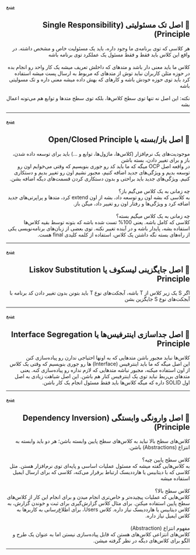 [منبع](https://ditty.ir/) 
<h2  dir="rtl"> 🌱  اصل تک مسئولیتی (Single Responsibility Principle)  </h2>  
 <p  dir="rtl">
هر کلاسی که توی برنامه‌ی ما وجود داره، باید یک مسئولیت خاص و مشخص داشته. در واقع این کلاس باید فقط و فقط مسئول یک عملکرد توی برنامه باشه 
<br><br>
کلاس ما باید معنی دار باشد و متدهای که داخلش تعریف میشه یک کار واحد رو انجام بده در حوزه مثلن کاربران نباید توش از متدهای که مربوط به ارسال پست میشه استفاده کرد باید توی حوزه خودش باشه و کارهای که بهش داده میشه معنی داره و تک مسولیتی باشه
<br><br>
نکته: این اصل نه تنها توی سطح کلاس‌ها، بلکه توی سطح متدها و توابع هم می‌تونه اعمال بشه

</p>

---
[منبع](https://ditty.ir/)
<h2  dir="rtl"> 🌱   اصل باز/بسته یا Open/Closed Principle  </h2>  
 <p  dir="rtl">
موجودیت‌های یک نرم‌افزار (کلاس‌ها، ماژول‌ها، توابع و ...) باید برای توسعه داده شدن، باز و برای تغییر دادن، بسته باشن
<br>در واقعه
اصل OCP میگه که ما باید کد رو جوری بنویسیم که وقتی می‌خوایم اون رو توسعه بدیم و ویژگی‌های جدید اضافه کنیم، مجبور نشیم اون رو تغییر بدیم و دستکاری کنیم. ویژگی‌های جدید باید براحتی و بدون دستکاری کردن قسمت‌های دیگه اضافه بشن.
<br><br>
چه زمانی به یک کلاس می‌گیم باز؟
<br>
به کلاسی که بشه اون رو توسعه داد، بشه از اون extend کرد، متدها و پراپرتی‌های جدید اضافه کرد و ویژگی‌ها و رفتار اون رو تغییر داد، میگن باز.
<br><br>
چه زمانی به یک کلاس میگیم بسته؟
<br>
کلاسی که کامل باشه. یعنی 100% تست شده باشه که بتونه توسط بقیه کلاس‌ها استفاده بشه، پایدار باشه و در آینده تغییر نکنه. توی بعضی از زبان‌های برنامه‌نویسی یکی از راه‌های بسته نگه داشتن یک کلاس، استفاده از کلمه کلیدی final هست.
 </p>

---
[منبع](https://ditty.ir/)
<h2  dir="rtl"> 🌱  اصل جایگزینی لیسکوف یا Liskov Substitution Principle  </h2>  
 <p  dir="rtl">
اگر S یک زیر کلاس از  T باشه، آبجکت‌های نوع T باید بتونن بدون تغییر دادن کد برنامه با آبجکت‌های نوع S جایگزین بشن
 </p>

---
[منبع](https://ditty.ir/)
<h2  dir="rtl"> 🌱 اصل جداسازی اینترفیس‌ها یا Interface Segregation Principle    </h2>  
 <p  dir="rtl">
کلاس‌ها نباید مجبور باشن متدهایی که به اونها احتیاجی ندارن رو پیاده‌سازی کنن
<br>
این اصل میگه که ما باید اینترفیس (Interface) ها رو جوری بنویسیم که وقتی یک کلاس از اون استفاده میکنه، مجبور نباشه متدهایی که لازم نداره رو پیاده‌سازی کنه. یعنی متدهای بی‌ربط نباید توی یک اینترفیس کنار هم باشن. این اصل شباهت زیادی به اصل اول SOLID داره که میگه کلاس‌ها باید فقط مسئول انجام یک کار باشن.

 </p>

---
[منبع](https://ditty.ir/)
<h2  dir="rtl"> 🌱 اصل وارونگی وابستگی (Dependency Inversion Principle)    </h2>  
 <p  dir="rtl">
کلاس‌های سطح بالا نباید به کلاس‌های سطح پایین وابسته باشن؛ هر دو باید وابسته به انتزاع (Abstractions) باشن.
<br><br>
کلاس سطح پایین چیه؟
<br>
به کلاس‌هایی گفته میشه که مسئول عملیات اساسی و پایه‌ای توی نرم‌افزار هستن. مثل کلاسی که با دیتابیس یا هارددیسک ارتباط برقرار می‌کنه، کلاسی که برای ارسال ایمیل استفاده میشه
<br><br>
کلاس سطح بالا؟
<br>
کلاس‌هایی که عملیات پیچیده‌تر و خاص‌تری انجام میدن و برای انجام این کار از کلاس‌های سطح پایین استفاده میکنن. برای مثال کلاس گزارش‌گیری برای ثبت و خوندن گزارش، به کلاس دیتابیس یا هارددیسک نیاز داره. کلاس Users، برای اطلاع‌رسانی به کاربرها به کلاس ایمیل نیاز داره.
<br><br>
مفهوم انتزاع (Abstraction)
<br>
کلاس‌های انتزاعی کلاس‌های هستن که قابل پیاده‌سازی نیستن اما به عنوان یک طرح و الگو برای کلاس‌های دیگه در نظر گرفته میشن.
 </p>

---
